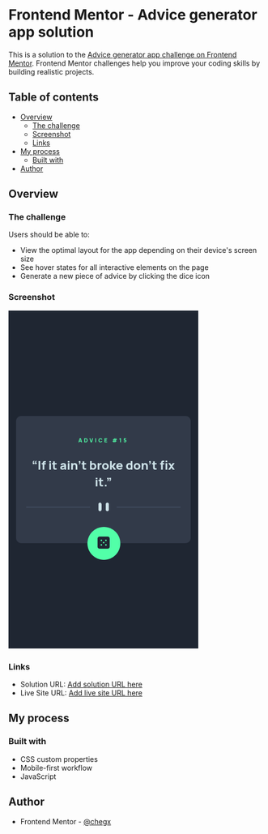 # Frontend Mentor - Advice generator app solution

This is a solution to the [Advice generator app challenge on Frontend Mentor](https://www.frontendmentor.io/challenges/advice-generator-app-QdUG-13db). Frontend Mentor challenges help you improve your coding skills by building realistic projects.

## Table of contents

- [Overview](#overview)
  - [The challenge](#the-challenge)
  - [Screenshot](#screenshot)
  - [Links](#links)
- [My process](#my-process)
  - [Built with](#built-with)
- [Author](#author)

## Overview

### The challenge

Users should be able to:

- View the optimal layout for the app depending on their device's screen size
- See hover states for all interactive elements on the page
- Generate a new piece of advice by clicking the dice icon

### Screenshot

![](./screenshot/mobile.png)

### Links

- Solution URL: [Add solution URL here](https://github.com/chegx/advice)
- Live Site URL: [Add live site URL here](https://chegx.github.io/advice/)

## My process

### Built with

- CSS custom properties
- Mobile-first workflow
- JavaScript

## Author

- Frontend Mentor - [@chegx](https://www.frontendmentor.io/profile/chegx)
